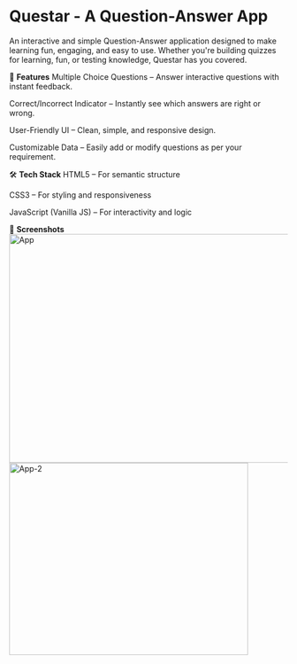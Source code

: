 # Questar - A Question-Answer App
An interactive and simple Question-Answer application designed to make learning fun, engaging, and easy to use. Whether you're building quizzes for learning, fun, or testing knowledge, Questar has you covered.

🚀 **Features**
Multiple Choice Questions – Answer interactive questions with instant feedback.

Correct/Incorrect Indicator – Instantly see which answers are right or wrong.

User-Friendly UI – Clean, simple, and responsive design.

Customizable Data – Easily add or modify questions as per your requirement.

🛠️ **Tech Stack**
HTML5 – For semantic structure

CSS3 – For styling and responsiveness

JavaScript (Vanilla JS) – For interactivity and logic

📸 **Screenshots**
<img width="960" height="413" alt="App" src="https://github.com/user-attachments/assets/4b7aefe0-5a8b-4694-abbc-e89de3cd5cf6" />
<img width="432" height="347" alt="App-2" src="https://github.com/user-attachments/assets/f104f642-ff04-4f1e-9677-366266393d43" />





